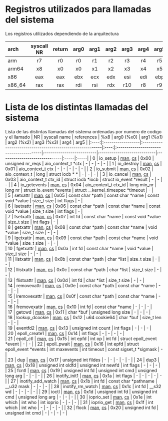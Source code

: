 # Registros utilizados para llamadas del sistema
Los registros utilizados dependiendo de la arquitectura

|  arch  | syscall NR | return |  arg0  |  arg1  |  arg2  |  arg3  |  arg4  |  arg5  |
|:------|:----------:|:------:|:------:|:------:|:------:|:------:|:------:|:------:|
|  arm   |     r7     |   r0   |   r0   |   r1   |   r2   |   r3   |   r4   |   r5   |
| arm64  |     x8     |   x0   |   x0   |   x1   |   x2   |   x3   |   x4   |   x5   |
|  x86   |    eax     |  eax   |  ebx   |  ecx   |  edx   |  esi   |  edi   |  ebp   |
| x86_64 |    rax     |  rax   |  rdi   |  rsi   |  rdx   |  r10   |   r8   |   r9   |

# Lista de los distintas llamadas del sistema 
Lista de las distintas llamadas del sistema ordenadas por numero de codigo y el llamado
|  NR  | syscall name      | references                                                | %x8  | arg0                (%x0)                  | arg1          (%x1)       | arg2               (%x2)      | arg3                    (%x3)  | arg4 | arg5 |
|:----:|:------------------|:----------------------------------------------------------|:----:|:----------------------------------------|:--------------------------|:----------------------------|:------------------------------|:-----|:-----|
|  0   | io_setup          | [man](https://man7.org/linux/man-pages/man2/io_setup.2.html), [cs](https://source.chromium.org/search?ss=chromiumos&amp;q=SYSCALL_DEFINE.*io_setup) | 0x00 | unsigned nr_reqs                       | aio_context_t *ctx        | -                           | -                             | -    | -    |
|  1   | io_destroy        | [man](https://man7.org/linux/man-pages/man2/io_destroy.2.html), [cs](https://source.chromium.org/search?ss=chromiumos&amp;q=SYSCALL_DEFINE.*io_destroy) | 0x01 | aio_context_t ctx                      | -                        | -                           | -                             | -    | -    |
|  2   | io_submit         | [man](https://man7.org/linux/man-pages/man2/io_submit.2.html), [cs](https://source.chromium.org/search?ss=chromiumos&amp;q=SYSCALL_DEFINE.*io_submit) | 0x02 | aio_context_t                          | long                     | struct iocb * *            | -                             | -    | -    |
|  3   | io_cancel         | [man](https://man7.org/linux/man-pages/man2/io_cancel.2.html), [cs](https://source.chromium.org/search?ss=chromiumos&amp;q=SYSCALL_DEFINE.*io_cancel) | 0x03 | aio_context_t ctx_id                   | struct iocb *iocb         | struct io_event *result    | -                             | -    | -    |
|  4   | io_getevents      | [man](https://man7.org/linux/man-pages/man2/io_getevents.2.html), [cs](https://source.chromium.org/search?ss=chromiumos&amp;q=SYSCALL_DEFINE.*io_getevents) | 0x04 | aio_context_t ctx_id                   | long min_nr               | long nr                    | struct io_event *events    | struct __kernel_timespec *timeout | -    |  
|  5   | setxattr          | [man](https://man7.org/linux/man-pages/man2/setxattr.2.html), [cs](https://source.chromium.org/search?ss=chromiumos&amp;q=SYSCALL_DEFINE.*setxattr) | 0x05 | const char *path                       | const char *name         | const void *value          | size_t size                 | int flags                    | -    |  
|  6   | lsetxattr         | [man](https://man7.org/linux/man-pages/man2/lsetxattr.2.html), [cs](https://source.chromium.org/search?ss=chromiumos&amp;q=SYSCALL_DEFINE.*lsetxattr) | 0x06 | const char *path                       | const char *name         | const void *value          | size_t size                 | int flags                    | -    |  
|  7   | fsetxattr         | [man](https://man7.org/linux/man-pages/man2/fsetxattr.2.html), [cs](https://source.chromium.org/search?ss=chromiumos&amp;q=SYSCALL_DEFINE.*fsetxattr) | 0x07 | int fd                                 | const char *name         | const void *value          | size_t size                 | int flags                    | -    |  
|  8   | getxattr          | [man](https://man7.org/linux/man-pages/man2/getxattr.2.html), [cs](https://source.chromium.org/search?ss=chromiumos&amp;q=SYSCALL_DEFINE.*getxattr) | 0x08 | const char *path                       | const char *name         | void *value                | size_t size                 | -                            | -    |  
|  9   | lgetxattr         | [man](https://man7.org/linux/man-pages/man2/lgetxattr.2.html), [cs](https://source.chromium.org/search?ss=chromiumos&amp;q=SYSCALL_DEFINE.*lgetxattr) | 0x09 | const char *path                       | const char *name         | void *value                | size_t size                 | -                            | -    |  
|  10  | fgetxattr         | [man](https://man7.org/linux/man-pages/man2/fgetxattr.2.html), [cs](https://source.chromium.org/search?ss=chromiumos&amp;q=SYSCALL_DEFINE.*fgetxattr) | 0x0a | int fd                                 | const char *name         | void *value                | size_t size                 | -                            | -    |  
|  11  | listxattr         | [man](https://man7.org/linux/man-pages/man2/listxattr.2.html), [cs](https://source.chromium.org/search?ss=chromiumos&amp;q=SYSCALL_DEFINE.*listxattr) | 0x0b | const char *path                       | char *list               | size_t size                | -                            | -    |  
|  12  | llistxattr        | [man](https://man7.org/linux/man-pages/man2/llistxattr.2.html), [cs](https://source.chromium.org/search?ss=chromiumos&amp;q=SYSCALL_DEFINE.*llistxattr) | 0x0c | const char *path                       | char *list               | size_t size                | -                            | -    |  
|  13  | flistxattr        | [man](https://man7.org/linux/man-pages/man2/flistxattr.2.html), [cs](https://source.chromium.org/search?ss=chromiumos&amp;q=SYSCALL_DEFINE.*flistxattr) | 0x0d | int fd                                 | char *list               | size_t size                | -                            | -    |  
|  14  | removexattr       | [man](https://man7.org/linux/man-pages/man2/removexattr.2.html), [cs](https://source.chromium.org/search?ss=chromiumos&amp;q=SYSCALL_DEFINE.*removexattr) | 0x0e | const char *path                       | const char *name         | -                           | -                            | -    |  
|  15  | lremovexattr      | [man](https://man7.org/linux/man-pages/man2/lremovexattr.2.html), [cs](https://source.chromium.org/search?ss=chromiumos&amp;q=SYSCALL_DEFINE.*lremovexattr) | 0x0f | const char *path                       | const char *name         | -                           | -                            | -    |  
|  16  | fremovexattr      | [man](https://man7.org/linux/man-pages/man2/fremovexattr.2.html), [cs](https://source.chromium.org/search?ss=chromiumos&amp;q=SYSCALL_DEFINE.*fremovexattr) | 0x10 | int fd                                 | const char *name         | -                           | -                            | -    |  
|  17  | getcwd            | [man](https://man7.org/linux/man-pages/man2/getcwd.2.html), [cs](https://source.chromium.org/search?ss=chromiumos&amp;q=SYSCALL_DEFINE.*getcwd) | 0x11 | char *buf                               | unsigned long size       | -                           | -                            | -    |  
|  18  | lookup_dcookie    | [man](https://man7.org/linux/man-pages/man2/lookup_dcookie.2.html), [cs](https://source.chromium.org/search?ss=chromiumos&amp;q=SYSCALL_DEFINE.*lookup_dcookie) | 0x12 | u64 cookie64                            | char *buf                | size_t len                 | -                            | -    |  
|  19  | eventfd2          | [man](https://man7.org/linux/man-pages/man2/eventfd2.2.html), [cs](https://source.chromium.org/search?ss=chromiumos&amp;q=SYSCALL_DEFINE.*eventfd2) | 0x13 | unsigned int count                     | int flags                | -                           | -                            | -    |  
|  20  | epoll_create1     | [man](https://man7.org/linux/man-pages/man2/epoll_create1.2.html), [cs](https://source.chromium.org/search?ss=chromiumos&amp;q=SYSCALL_DEFINE.*epoll_create1) | 0x14 | int flags                               | -                        | -                           | -                            | -    |  
|  21  | epoll_ctl         | [man](https://man7.org/linux/man-pages/man2/epoll_ctl.2.html), [cs](https://source.chromium.org/search?ss=chromiumos&amp;q=SYSCALL_DEFINE.*epoll_ctl) | 0x15 | int epfd                                | int op                   | int fd                     | struct epoll_event *event   | -    | -    |
|  22  | epoll_pwait       | [man](https://man7.org/linux/man-pages/man2/epoll_pwait.2.html), [cs](https://source.chromium.org/search?ss=chromiumos&amp;q=SYSCALL_DEFINE.*epoll_pwait) | 0x16 | int epfd                                | struct epoll_event *events | int maxevents              | int timeout                | const sigset_t *sigmask      | -    |  
|  23  | dup               | [man](https://man7.org/linux/man-pages/man2/dup.2.html), [cs](https://source.chromium.org/search?ss=chromiumos&amp;q=SYSCALL_DEFINE.*dup) | 0x17 | unsigned int fildes                     | -                        | -                           | -                            | -    | -    |
|  24  | dup3              | [man](https://man7.org/linux/man-pages/man2/dup3.2.html), [cs](https://source.chromium.org/search?ss=chromiumos&amp;q=SYSCALL_DEFINE.*dup3) | 0x18 | unsigned int oldfd                      | unsigned int newfd       | int flags                  | -                            | -    | -    |
|  25  | fcntl             | [man](https://man7.org/linux/man-pages/man2/fcntl.2.html), [cs](https://source.chromium.org/search?ss=chromiumos&amp;q=SYSCALL_DEFINE.*fcntl) | 0x19 | unsigned int fd                         | unsigned int cmd         | unsigned long arg          | -                            | -    | -    |
|  26  | inotify_init1     | [man](https://man7.org/linux/man-pages/man2/inotify_init1.2.html), [cs](https://source.chromium.org/search?ss=chromiumos&amp;q=SYSCALL_DEFINE.*inotify_init1) | 0x1a | int flags                               | -                        | -                           | -                            | -    | -    |
|  27  | inotify_add_watch | [man](https://man7.org/linux/man-pages/man2/inotify_add_watch.2.html), [cs](https://source.chromium.org/search?ss=chromiumos&amp;q=SYSCALL_DEFINE.*inotify_add_watch) | 0x1b | int fd                                  | const char *pathname     | __u32 mask                 | -                            | -    | -    |
|  28  | inotify_rm_watch  | [man](https://man7.org/linux/man-pages/man2/inotify_rm_watch.2.html), [cs](https://source.chromium.org/search?ss=chromiumos&amp;q=SYSCALL_DEFINE.*inotify_rm_watch) | 0x1c | int fd                                  | __s32 wd                 | -                           | -                            | -    | -    |
|  29  | ioctl             | [man](https://man7.org/linux/man-pages/man2/ioctl.2.html), [cs](https://source.chromium.org/search?ss=chromiumos&amp;q=SYSCALL_DEFINE.*ioctl) | 0x1d | unsigned int fd                         | unsigned int cmd         | unsigned long arg          | -                            | -    | -    |
|  30  | ioprio_set        | [man](https://man7.org/linux/man-pages/man2/ioprio_set.2.html), [cs](https://source.chromium.org/search?ss=chromiumos&amp;q=SYSCALL_DEFINE.*ioprio_set) | 0x1e | int which                                | int who                 | int ioprio                 | -                            | -    | -    |
|  31  | ioprio_get        | [man](https://man7.org/linux/man-pages/man2/ioprio_get.2.html), [cs](https://source.chromium.org/search?ss=chromiumos&amp;q=SYSCALL_DEFINE.*ioprio_get) | 0x1f | int which                                | int who                 | -                           | -                            | -    | -    |
|  32  | flock             | [man](https://man7.org/linux/man-pages/man2/flock.2.html), [cs](https://source.chromium.org/search?ss=chromiumos&amp;q=SYSCALL_DEFINE.*flock) | 0x20 | unsigned int fd                         | unsigned int cmd         | -                           | -                            | -    | -    |
